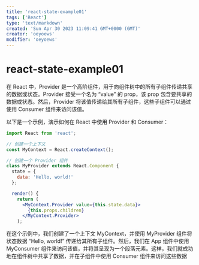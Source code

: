 ```yaml
---
title: 'react-state-example01'
tags: ['React']
type: 'text/markdown'
created: 'Sun Apr 30 2023 11:09:41 GMT+0000 (GMT)'
creator: 'oeyoews'
modifier: 'oeyoews'
---
```


# react-state-example01

在 React 中，Provider 是一个高阶组件，用于向组件树中的所有子组件传递共享的数据或状态。Provider 接受一个名为 “value” 的 prop，该 prop 包含要共享的数据或状态。然后，Provider 将该值传递给其所有子组件，这些子组件可以通过使用 Consumer 组件来访问该值。

以下是一个示例，演示如何在 React 中使用 Provider 和 Consumer：

```jsx
import React from 'react';

// 创建一个上下文
const MyContext = React.createContext();

// 创建一个 Provider 组件
class MyProvider extends React.Component {
  state = {
    data: 'Hello, world!'
  };

  render() {
    return (
      <MyContext.Provider value={this.state.data}>
        {this.props.children}
      </MyContext.Provider>
    );
```

在这个示例中，我们创建了一个上下文 MyContext，并使用 MyProvider 组件将状态数据 “Hello, world!” 传递给其所有子组件。然后，我们在 App 组件中使用 MyConsumer 组件来访问该值，并将其呈现为一个段落元素。这样，我们就成功地在组件树中共享了数据，并在子组件中使用 Consumer 组件来访问这些数据
